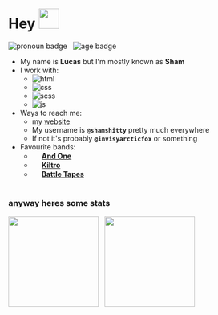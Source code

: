 # **Hey** <img src="https://static-cdn.jtvnw.net/emoticons/v2/1/default/dark/5.0" style="width:40px; margin-bottom:-5px;">

![pronoun badge](https://img.shields.io/badge/dynamic/json?url=https%3A%2F%2Fpronoundb.org%2Fshields%2F62fd108a95ed6674fbc907ac.json&query=%24.message&style=for-the-badge&labelColor=141414&color=009900&link=https%3A%2F%2Fshamshitty.xyz)
&nbsp;
![age badge](https://img.shields.io/badge/dynamic/json?url=https%3A%2F%2Fdigidates.de%2Fapi%2Fv1%2Fage%2F2005-05-04&query=%24.age&style=for-the-badge&labelColor=141414&color=009900&link=https%3A%2F%2Fshamshitty.xyz)

- My name is **Lucas** but I'm mostly known as **Sham**
- I work with:
    - ![html](https://img.shields.io/badge/HTML-E34F26?style=for-the-badge&logo=html5&logoColor=fff)
    - ![css](https://img.shields.io/badge/CSS-1572B6?style=for-the-badge&logo=css3&logoColor=fff)
    - ![scss](https://img.shields.io/badge/SCSS-CC6699?style=for-the-badge&logo=sass&logoColor=fff)
    - ![js](https://img.shields.io/badge/js-f7df1e?style=for-the-badge&logo=javascript&logoColor=000)
- Ways to reach me:
    - my [website](https://shamshitty.xyz)
    - My username is **`@shamshitty`** pretty much everywhere
    - If not it's probably **`@invisyarcticfox`** or something
- Favourite bands:
    - <img src="https://i.imgur.com/QA5SiHm.png" height="15">&nbsp;[**And One**](https://open.spotify.com/artist/6OAueBADydAjR5lP5NqTvv)
    - <img src="https://i.imgur.com/MyKVYSu.png" height="15">&nbsp;[**Kiltro**](https://open.spotify.com/artist/27CC3tpq7WQR25M03jKTZm)
    - <img src="https://i.imgur.com/BRMG6hH.png" height="15">&nbsp;[**Battle Tapes**](https://open.spotify.com/artist/2TdEIqWbLnZZHYRDWvVj67)
#
 ### anyway heres some stats
 <p float="left">
  <img src="https://github-readme-stats.vercel.app/api?username=shamshitty&theme=dark&title_color=00aa00&text_color=ddd&icon_color=4f8cc9" height="180">&nbsp;&nbsp;
  <img src="https://github-readme-stats.vercel.app/api/top-langs/?username=shamshitty&theme=dark&layout=compact&title_color=00aa00&text_color=ddd&icon_color=4f8cc9" height="180">
</p>
